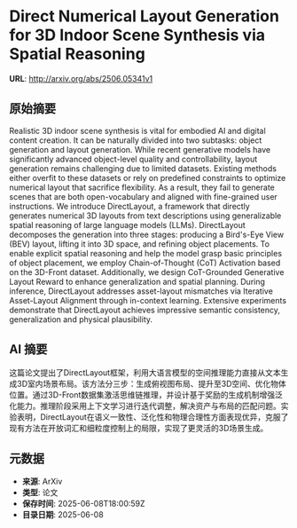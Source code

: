# Direct Numerical Layout Generation for 3D Indoor Scene Synthesis via Spatial Reasoning

**URL**: http://arxiv.org/abs/2506.05341v1

## 原始摘要

Realistic 3D indoor scene synthesis is vital for embodied AI and digital
content creation. It can be naturally divided into two subtasks: object
generation and layout generation. While recent generative models have
significantly advanced object-level quality and controllability, layout
generation remains challenging due to limited datasets. Existing methods either
overfit to these datasets or rely on predefined constraints to optimize
numerical layout that sacrifice flexibility. As a result, they fail to generate
scenes that are both open-vocabulary and aligned with fine-grained user
instructions. We introduce DirectLayout, a framework that directly generates
numerical 3D layouts from text descriptions using generalizable spatial
reasoning of large language models (LLMs). DirectLayout decomposes the
generation into three stages: producing a Bird's-Eye View (BEV) layout, lifting
it into 3D space, and refining object placements. To enable explicit spatial
reasoning and help the model grasp basic principles of object placement, we
employ Chain-of-Thought (CoT) Activation based on the 3D-Front dataset.
Additionally, we design CoT-Grounded Generative Layout Reward to enhance
generalization and spatial planning. During inference, DirectLayout addresses
asset-layout mismatches via Iterative Asset-Layout Alignment through in-context
learning. Extensive experiments demonstrate that DirectLayout achieves
impressive semantic consistency, generalization and physical plausibility.


## AI 摘要

这篇论文提出了DirectLayout框架，利用大语言模型的空间推理能力直接从文本生成3D室内场景布局。该方法分三步：生成俯视图布局、提升至3D空间、优化物体位置。通过3D-Front数据集激活思维链推理，并设计基于奖励的生成机制增强泛化能力。推理阶段采用上下文学习进行迭代调整，解决资产与布局的匹配问题。实验表明，DirectLayout在语义一致性、泛化性和物理合理性方面表现优异，克服了现有方法在开放词汇和细粒度控制上的局限，实现了更灵活的3D场景生成。

## 元数据

- **来源**: ArXiv
- **类型**: 论文
- **保存时间**: 2025-06-08T18:00:59Z
- **目录日期**: 2025-06-08
